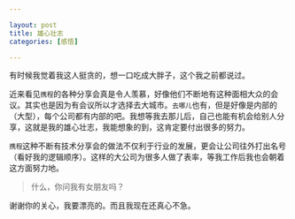 ```yaml
---

layout: post
title: 雄心壮志
categories: [感悟]

---
```


有时候我觉着我这人挺贪的，想一口吃成大胖子，这个我之前都说过。

近来看见`携程`的各种分享会真是令人羡慕，好像他们不断地有这种面相大众的会议。其实也是因为有会议所以才选择去大城市。`去哪儿`也有，但是好像是内部的（大型），每个公司都有内部的吧。我想等我去那儿后，自己也能有机会给别人分享，这就是我的雄心壮志，我能想象的到，这肯定要付出很多的努力。

`携程`这种不断有技术分享会的做法不仅利于行业的发展，更会让公司往外打出名号（看好我的逻辑顺序）。这样的大公司为很多人做了表率，等我工作后我也会朝着这方面努力地。

> 什么，你问我有女朋友吗？

  谢谢你的关心，我要漂亮的。而且我现在还真心不急。

